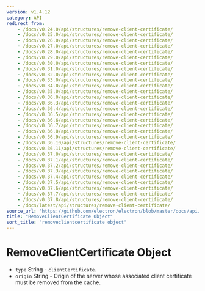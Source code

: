 ```yaml
---
version: v1.4.12
category: API
redirect_from:
    - /docs/v0.24.0/api/structures/remove-client-certificate/
    - /docs/v0.25.0/api/structures/remove-client-certificate/
    - /docs/v0.26.0/api/structures/remove-client-certificate/
    - /docs/v0.27.0/api/structures/remove-client-certificate/
    - /docs/v0.28.0/api/structures/remove-client-certificate/
    - /docs/v0.29.0/api/structures/remove-client-certificate/
    - /docs/v0.30.0/api/structures/remove-client-certificate/
    - /docs/v0.31.0/api/structures/remove-client-certificate/
    - /docs/v0.32.0/api/structures/remove-client-certificate/
    - /docs/v0.33.0/api/structures/remove-client-certificate/
    - /docs/v0.34.0/api/structures/remove-client-certificate/
    - /docs/v0.35.0/api/structures/remove-client-certificate/
    - /docs/v0.36.0/api/structures/remove-client-certificate/
    - /docs/v0.36.3/api/structures/remove-client-certificate/
    - /docs/v0.36.4/api/structures/remove-client-certificate/
    - /docs/v0.36.5/api/structures/remove-client-certificate/
    - /docs/v0.36.6/api/structures/remove-client-certificate/
    - /docs/v0.36.7/api/structures/remove-client-certificate/
    - /docs/v0.36.8/api/structures/remove-client-certificate/
    - /docs/v0.36.9/api/structures/remove-client-certificate/
    - /docs/v0.36.10/api/structures/remove-client-certificate/
    - /docs/v0.36.11/api/structures/remove-client-certificate/
    - /docs/v0.37.0/api/structures/remove-client-certificate/
    - /docs/v0.37.1/api/structures/remove-client-certificate/
    - /docs/v0.37.2/api/structures/remove-client-certificate/
    - /docs/v0.37.3/api/structures/remove-client-certificate/
    - /docs/v0.37.4/api/structures/remove-client-certificate/
    - /docs/v0.37.5/api/structures/remove-client-certificate/
    - /docs/v0.37.6/api/structures/remove-client-certificate/
    - /docs/v0.37.7/api/structures/remove-client-certificate/
    - /docs/v0.37.8/api/structures/remove-client-certificate/
    - /docs/latest/api/structures/remove-client-certificate/
source_url: 'https://github.com/electron/electron/blob/master/docs/api/structures/remove-client-certificate.md'
title: "RemoveClientCertificate Object"
sort_title: "removeclientcertificate object"
---
```


# RemoveClientCertificate Object

* `type` String - `clientCertificate`.
* `origin` String - Origin of the server whose associated client certificate
  must be removed from the cache.

